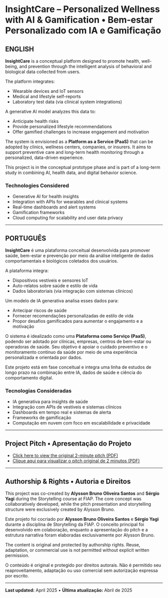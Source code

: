 # InsightCare – Personalized Wellness with AI & Gamification • Bem-estar Personalizado com IA e Gamificação

## ENGLISH

**InsightCare** is a conceptual platform designed to promote health, well-being, and prevention through the intelligent analysis of behavioral and biological data collected from users.

The platform integrates:
- Wearable devices and IoT sensors
- Medical and lifestyle self-reports
- Laboratory test data (via clinical system integrations)

A generative AI model analyzes this data to:
- Anticipate health risks
- Provide personalized lifestyle recommendations
- Offer gamified challenges to increase engagement and motivation

The system is envisioned as a **Platform as a Service (PaaS)** that can be adopted by clinics, wellness centers, companies, or insurers. It aims to support preventive care and long-term health monitoring through a personalized, data-driven experience.

This project is in the conceptual prototype phase and is part of a long-term study in combining AI, health data, and digital behavior science.

### Technologies Considered
- Generative AI for health insights
- Integration with APIs for wearables and clinical systems
- Real-time dashboards and alert systems
- Gamification frameworks
- Cloud computing for scalability and user data privacy

---

## PORTUGUÊS

**InsightCare** é uma plataforma conceitual desenvolvida para promover saúde, bem-estar e prevenção por meio da análise inteligente de dados comportamentais e biológicos coletados dos usuários.

A plataforma integra:
- Dispositivos vestíveis e sensores IoT
- Auto-relatos sobre saúde e estilo de vida
- Dados laboratoriais (via integração com sistemas clínicos)

Um modelo de IA generativa analisa esses dados para:
- Antecipar riscos de saúde
- Fornecer recomendações personalizadas de estilo de vida
- Propor desafios gamificados para aumentar o engajamento e a motivação

O sistema é idealizado como uma **Plataforma como Serviço (PaaS)**, podendo ser adotado por clínicas, empresas, centros de bem-estar ou operadoras de saúde. Seu objetivo é apoiar o cuidado preventivo e o monitoramento contínuo da saúde por meio de uma experiência personalizada e orientada por dados.

Este projeto está em fase conceitual e integra uma linha de estudos de longo prazo na combinação entre IA, dados de saúde e ciência do comportamento digital.

### Tecnologias Consideradas
- IA generativa para insights de saúde
- Integração com APIs de vestíveis e sistemas clínicos
- Dashboards em tempo real e sistemas de alerta
- Frameworks de gamificação
- Computação em nuvem com foco em escalabilidade e privacidade

---

## Project Pitch • Apresentação do Projeto

- [Click here to view the original 2-minute pitch (PDF)](pitch_insightcare.pdf)  
- [Clique aqui para visualizar o pitch original de 2 minutos (PDF)](pitch_insightcare.pdf)

---

## Authorship & Rights • Autoria e Direitos

This project was co-created by **Alysson Bruno Oliveira Santos** and **Sérgio Yagi** during the Storytelling course at FIAP. The core concept was collaboratively developed, while the pitch presentation and storytelling structure were exclusively created by Alysson Bruno.

Este projeto foi cocriado por **Alysson Bruno Oliveira Santos** e **Sérgio Yagi** durante a disciplina de Storytelling da FIAP. O conceito principal foi desenvolvido em colaboração, enquanto a apresentação do pitch e a estrutura narrativa foram elaboradas exclusivamente por Alysson Bruno.

The content is original and protected by authorship rights. Reuse, adaptation, or commercial use is not permitted without explicit written permission.

O conteúdo é original e protegido por direitos autorais. Não é permitido seu reaproveitamento, adaptação ou uso comercial sem autorização expressa por escrito.

---

**Last updated:** April 2025 • **Última atualização:** Abril de 2025
